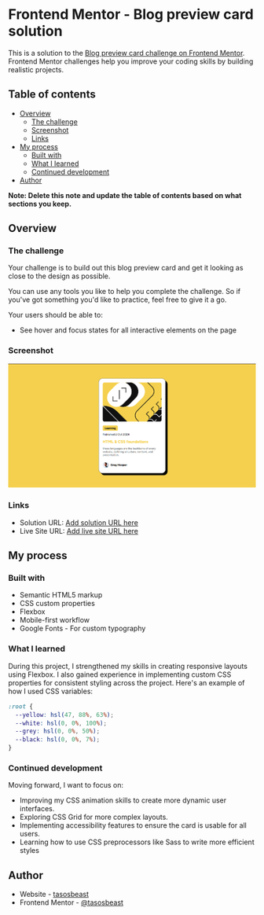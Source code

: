 # Frontend Mentor - Blog preview card solution

This is a solution to the [Blog preview card challenge on Frontend Mentor](https://www.frontendmentor.io/challenges/blog-preview-card-ckPaj01IcS). Frontend Mentor challenges help you improve your coding skills by building realistic projects.

## Table of contents

- [Overview](#overview)
  - [The challenge](#the-challenge)
  - [Screenshot](#screenshot)
  - [Links](#links)
- [My process](#my-process)
  - [Built with](#built-with)
  - [What I learned](#what-i-learned)
  - [Continued development](#continued-development)
- [Author](#author)

**Note: Delete this note and update the table of contents based on what sections you keep.**

## Overview

### The challenge

Your challenge is to build out this blog preview card and get it looking as close to the design as possible.

You can use any tools you like to help you complete the challenge. So if you've got something you'd like to practice, feel free to give it a go.

Your users should be able to:

- See hover and focus states for all interactive elements on the page

### Screenshot

![](./Screenshot.png)

### Links

- Solution URL: [Add solution URL here](https://github.com/tasosbeast/blog-preview-card)
- Live Site URL: [Add live site URL here](https://tasosbeast.github.io/blog-preview-card/)

## My process

### Built with

- Semantic HTML5 markup
- CSS custom properties
- Flexbox
- Mobile-first workflow
- Google Fonts - For custom typography

### What I learned

During this project, I strengthened my skills in creating responsive layouts using Flexbox. I also gained experience in implementing custom CSS properties for consistent styling across the project. Here's an example of how I used CSS variables:

```css
:root {
  --yellow: hsl(47, 88%, 63%);
  --white: hsl(0, 0%, 100%);
  --grey: hsl(0, 0%, 50%);
  --black: hsl(0, 0%, 7%);
}
```

### Continued development

Moving forward, I want to focus on:

- Improving my CSS animation skills to create more dynamic user interfaces.
- Exploring CSS Grid for more complex layouts.
- Implementing accessibility features to ensure the card is usable for all users.
- Learning how to use CSS preprocessors like Sass to write more efficient styles

## Author

- Website - [tasosbeast](https://github.com/tasosbeast)
- Frontend Mentor - [@tasosbeast](https://www.frontendmentor.io/profile/tasosbeast)
